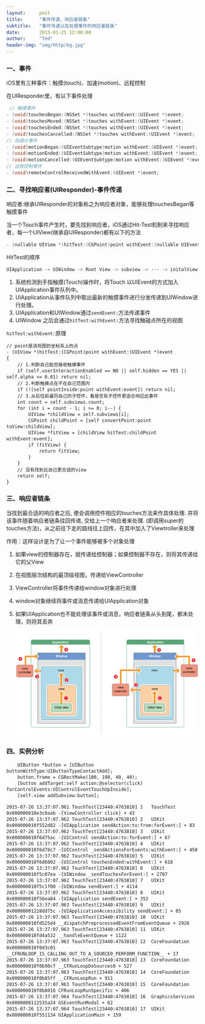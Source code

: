 ```yaml
---
layout:     post
title:      "事件传递、响应者链条"
subtitle:   "事件传递以及处理事件的响应者链条"
date:       2015-01-25 12:00:00
author:     "Ted"
header-img: "img/Http/bg.jpg"
---
```


### 一、事件

iOS里有三种事件：触摸(touch)、加速(motion)、远程控制

在UIResponder里，有以下事件处理

```objective-c
 // 触摸事件
- (void)touchesBegan:(NSSet *)touches withEvent:(UIEvent *)event;
- (void)touchesMoved:(NSSet *)touches withEvent:(UIEvent *)event;
- (void)touchesEnded:(NSSet *)touches withEvent:(UIEvent *)event;
- (void)touchesCancelled:(NSSet *)touches withEvent:(UIEvent *)event;
// 加速计事件
- (void)motionBegan:(UIEventSubtype)motion withEvent:(UIEvent *)event;
- (void)motionEnded:(UIEventSubtype)motion withEvent:(UIEvent *)event;
- (void)motionCancelled:(UIEventSubtype)motion withEvent:(UIEvent *)event;
// 远程控制事件
- (void)remoteControlReceivedWithEvent:(UIEvent *)event;
```

### 二、寻找响应者(UIResponder)-事件传递

响应者:继承UIResponder的对象称之为响应者对象，能够处理touchesBegan等触摸事件

当一个Touch事件产生时，要先找到响应者，iOS通过Hit-Test机制来寻找响应者，每一个UIView(继承自UIResponder)都有以下的方法

```objective-c
- (nullable UIView *)hitTest:(CGPoint)point withEvent:(nullable UIEvent *)event; 
```

HitTest的顺序

```objective-c
UIApplication -> UIWindow -> Root View -> subview -> ··· -> initalView
```

1. 系统检测到手指触摸(Touch)操作时，将Touch 以UIEvent的方式加入UIApplication事件队列中。
2. UIApplication从事件队列中取出最新的触摸事件进行分发传递到UIWindow进行处理。
3. UIApplication和UIWindow通过`sendEvent:`方法传递事件
4. UIWindow 之后会通过`hitTest:withEvent:`方法寻找触碰点所在的视图

`hitTest:withEvent:`原理

```
// point是该视图的坐标系上的点
- (UIView *)hitTest:(CGPoint)point withEvent:(UIEvent *)event
{
    // 1.判断自己能否接收触摸事件
    if (self.userInteractionEnabled == NO || self.hidden == YES || self.alpha <= 0.01) return nil;
    // 2.判断触摸点在不在自己范围内
    if (![self pointInside:point withEvent:event]) return nil;
    // 3.从后往前遍历自己的子控件，看是否有子控件更适合响应此事件
    int count = self.subviews.count;
    for (int i = count - 1; i >= 0; i--) {
        UIView *childView = self.subviews[i];
        CGPoint childPoint = [self convertPoint:point toView:childView];
        UIView *fitView = [childView hitTest:childPoint withEvent:event];
        if (fitView) {
            return fitView;
        }
    }
    // 没有找到比自己更合适的view
    return self;
}
```

### 三、响应者链条

当找到最合适的响应者之后, 便会调用控件相应的touches方法来作具体处理. 并将该事件随着响应者链条往回传递, 交给上一个响应者来处理. (即调用super的touches方法)，从之前往下走的路线往上回传，在其中加入了Viewtroller来处理

作用：这样设计是为了让一个事件能够被多个对象处理

1. 如果view的控制器存在，就传递给控制器；如果控制器不存在，则将其传递给它的父View

2. 在视图层次结构的最顶级视图，传递给ViewController

3. ViewController将事件传递给window对象进行处理

4. window对象继续将事件或消息传递给UIApplication对象

5. 如果UIApplication也不能处理该事件或消息，响应者链条从头到尾，都未处理，则将其丢弃

   ![](/img/Simple_1/02.png)

### 四、实例分析

```
    UIButton *button = [UIButton buttonWithType:UIButtonTypeContactAdd];
    button.frame = CGRectMake(100, 100, 40, 40);
    [button addTarget:self action:@selector(click) forControlEvents:UIControlEventTouchUpInside];
    [self.view addSubview:button];
```

```
2015-07-26 13:37:07.961 TouchTest[23440:4763810] 1   TouchTest                           0x000000010e3c0aab -[ViewController click] + 43
2015-07-26 13:37:07.962 TouchTest[23440:4763810] 2   UIKit                               0x000000010f552d82 -[UIApplication sendAction:to:from:forEvent:] + 83
2015-07-26 13:37:07.962 TouchTest[23440:4763810] 3   UIKit                               0x000000010f6d75ac -[UIControl sendAction:to:forEvent:] + 67
2015-07-26 13:37:07.962 TouchTest[23440:4763810] 4   UIKit                               0x000000010f6d78c7 -[UIControl _sendActionsForEvents:withEvent:] + 450
2015-07-26 13:37:07.962 TouchTest[23440:4763810] 5   UIKit                               0x000000010f6d6802 -[UIControl touchesEnded:withEvent:] + 618
2015-07-26 13:37:07.962 TouchTest[23440:4763810] 6   UIKit                               0x000000010f5c07ea -[UIWindow _sendTouchesForEvent:] + 2707
2015-07-26 13:37:07.962 TouchTest[23440:4763810] 7   UIKit                               0x000000010f5c1f00 -[UIWindow sendEvent:] + 4114
2015-07-26 13:37:07.962 TouchTest[23440:4763810] 8   UIKit                               0x000000010f56ea84 -[UIApplication sendEvent:] + 352
2015-07-26 13:37:07.963 TouchTest[23440:4763810] 9   UIKit                               0x00000001228dd75c -[UIApplicationAccessibility sendEvent:] + 85
2015-07-26 13:37:07.963 TouchTest[23440:4763810] 10  UIKit                               0x000000010fd525d4 __dispatchPreprocessedEventFromEventQueue + 2926
2015-07-26 13:37:07.963 TouchTest[23440:4763810] 11  UIKit                               0x000000010fd4a532 __handleEventQueue + 1122
2015-07-26 13:37:07.963 TouchTest[23440:4763810] 12  CoreFoundation                      0x000000010f0d3c01 __CFRUNLOOP_IS_CALLING_OUT_TO_A_SOURCE0_PERFORM_FUNCTION__ + 17
2015-07-26 13:37:07.963 TouchTest[23440:4763810] 13  CoreFoundation                      0x000000010f0b90cf __CFRunLoopDoSources0 + 527
2015-07-26 13:37:07.963 TouchTest[23440:4763810] 14  CoreFoundation                      0x000000010f0b85ff __CFRunLoopRun + 911
2015-07-26 13:37:07.963 TouchTest[23440:4763810] 15  CoreFoundation                      0x000000010f0b8016 CFRunLoopRunSpecific + 406
2015-07-26 13:37:07.964 TouchTest[23440:4763810] 16  GraphicsServices                    0x0000000112535a24 GSEventRunModal + 62
2015-07-26 13:37:07.964 TouchTest[23440:4763810] 17  UIKit                               0x000000010f551134 UIApplicationMain + 159
```

